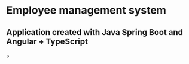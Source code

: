 # Employee management system

## Application created with Java Spring Boot and Angular + TypeScript  
  
 
s
